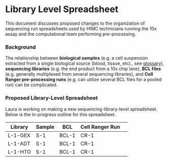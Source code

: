 # Library Level Spreadsheet
This document discusses proposed changes to the organization of sequencing run spreadsheets used by HIMC technicians running the 10x assay and the computational team performing pre-processing. 

### Background
The relationship between **biological samples** (e.g. a cell suspension extracted from a single biological source (blood, tissue, etc)., see [glossary](https://support.10xgenomics.com/single-cell-gene-expression/software/pipelines/latest/glossary)), **sequencing libraries** (e.g. the end product from a 10x chip lane), **BCL files** (e.g. generally multiplexed from several sequencing libraries), and **Cell Ranger pre-processing runs** (e.g. can utilize several BCL files for a pooled run) can be complicated. 



### Proposed Library-Level Spreadsheet
Laura is working on making a new sequencing-library-level spreadsheet. Below is the in-progress outline for this spreadsheet.

| Library  | Sample  | BCL  | Cell Ranger Run  |   |
|---|---|---|---|---|
| L-1-GEX  | S-1  | BCL-1  | CR-1  |   |
| L-1-ADT  | S-1  | BCL-1  | CR-1  |   |
| L-1-HTO  | S-1  | BCL-1  | CR-1  |   |
